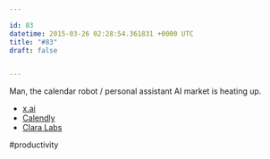 ```yaml
---

id: 83
datetime: 2015-03-26 02:28:54.361831 +0000 UTC
title: "#83"
draft: false


---
```


Man, the calendar robot / personal assistant AI market is heating up.

 * [x.ai](https://x.ai/)
 * [Calendly](https://calendly.com/)
 * [Clara Labs](https://claralabs.com/)

#productivity
